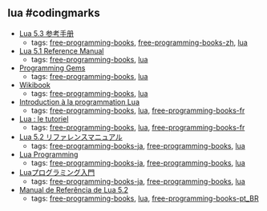 lua #codingmarks 
---
* [Lua 5.3 参考手册](http://www.w3cschool.cc/manual/lua53doc/contents.html)
    * tags: [free-programming-books](../tags/free-programming-books.md), [free-programming-books-zh](../tags/free-programming-books-zh.md), [lua](../tags/lua.md)
* [Lua 5.1 Reference Manual](http://www.lua.org/manual/5.1/)
    * tags: [free-programming-books](../tags/free-programming-books.md), [lua](../tags/lua.md)
* [Programming Gems](http://www.lua.org/gems/)
    * tags: [free-programming-books](../tags/free-programming-books.md), [lua](../tags/lua.md)
* [Wikibook](https://en.wikibooks.org/wiki/Lua_Programming)
    * tags: [free-programming-books](../tags/free-programming-books.md), [lua](../tags/lua.md)
* [Introduction à la programmation Lua](http://www.luteus.biz/Download/LoriotPro_Doc/LUA/LUA_Training_FR/Introduction_Programmation.html)
    * tags: [free-programming-books](../tags/free-programming-books.md), [lua](../tags/lua.md), [free-programming-books-fr](../tags/free-programming-books-fr.md)
* [Lua : le tutoriel](http://wxlua.developpez.com/tutoriels/lua/general/cours-complet/)
    * tags: [free-programming-books](../tags/free-programming-books.md), [lua](../tags/lua.md), [free-programming-books-fr](../tags/free-programming-books-fr.md)
* [Lua 5.2 リファレンスマニュアル](http://milkpot.sakura.ne.jp/lua/lua52_manual_ja.html)
    * tags: [free-programming-books-ja](../tags/free-programming-books-ja.md), [free-programming-books](../tags/free-programming-books.md), [lua](../tags/lua.md)
* [Lua Programming](http://www.geocities.jp/m_hiroi/light/lua.html)
    * tags: [free-programming-books-ja](../tags/free-programming-books-ja.md), [free-programming-books](../tags/free-programming-books.md), [lua](../tags/lua.md)
* [Luaプログラミング入門](http://densan-labs.net/tech/lua/)
    * tags: [free-programming-books-ja](../tags/free-programming-books-ja.md), [free-programming-books](../tags/free-programming-books.md), [lua](../tags/lua.md)
* [Manual de Referência de Lua 5.2](http://www.lua.org/manual/5.2/pt/)
    * tags: [free-programming-books](../tags/free-programming-books.md), [lua](../tags/lua.md), [free-programming-books-pt_BR](../tags/free-programming-books-pt_BR.md)
